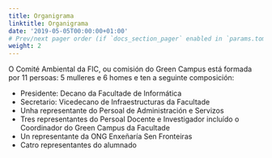 ```yaml
---
title: Organigrama
linktitle: Organigrama
date: '2019-05-05T00:00:00+01:00'
# Prev/next pager order (if `docs_section_pager` enabled in `params.toml`)
weight: 2
---
```


O Comité Ambiental da FIC, ou comisión do Green Campus está formada por 11 persoas: 5 mulleres e 6 homes e ten a seguinte composición:

- Presidente: Decano da Facultade de Informática
- Secretario: Vicedecano de Infraestructuras da Facultade
- Unha representante do Persoal de Administración e Servizos
- Tres representantes do Persoal Docente e Investigador incluído o Coordinador do Green Campus da Facultade
- Un representante da ONG Enxeñaría Sen Fronteiras
- Catro representantes do alumnado